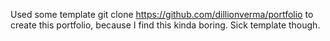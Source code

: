 Used some template git clone https://github.com/dillionverma/portfolio to create this portfolio, because I find this kinda boring. Sick template though. 